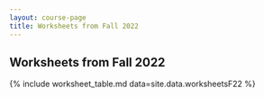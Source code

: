```yaml
---
layout: course-page
title: Worksheets from Fall 2022
---
```


## Worksheets from Fall 2022

{% include worksheet_table.md  data=site.data.worksheetsF22 %}
